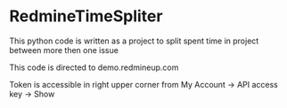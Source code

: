 # RedmineTimeSpliter

This python code is written as a project to split spent time in project between more then one issue

This code is directed to demo.redmineup.com

Token is accessible in right upper corner from My Account -> API access key -> Show

